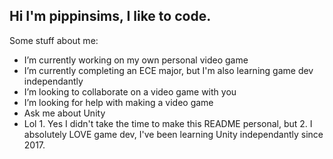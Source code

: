 ## Hi I'm pippinsims, I like to code.

Some stuff about me:
- I’m currently working on my own personal video game 
- I’m currently completing an ECE major, but I'm also learning game dev independantly
- I’m looking to collaborate on a video game with you
- I’m looking for help with making a video game
- Ask me about Unity
- Lol 1. Yes I didn't take the time to make this README personal, but 2. I absolutely LOVE game dev, I've been learning Unity independantly since 2017.
